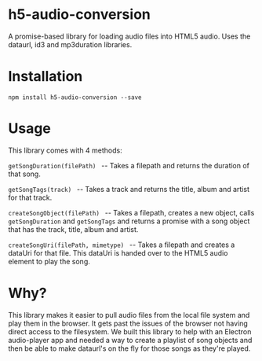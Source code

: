 # h5-audio-conversion
A promise-based library for loading audio files into HTML5 audio.  Uses the dataurl, id3 and mp3duration libraries. 

# Installation
`npm install h5-audio-conversion --save`

# Usage
This library comes with 4 methods:

`getSongDuration(filePath) ` -- Takes a filepath and returns the duration of that song.

`getSongTags(track) ` -- Takes a track and returns the title, album and artist for that track.

`createSongObject(filePath) ` -- Takes a filepath, creates a new object, calls `getSongDuration` and `getSongTags` and returns a promise with a song object that has the track, title, album and artist.  

`createSongUri(filePath, mimetype) ` -- Takes a filepath and creates a dataUri for that file.  This dataUri is handed over to the HTML5 audio element to play the song.  

# Why?
This library makes it easier to pull audio files from the local file system and play them in the browser.  It gets past the issues of the browser not having direct access to the filesystem.  We built this library to help with an Electron audio-player app and needed a way to create a playlist of song objects and then be able to make dataurl's on the fly for those songs as they're played.  
